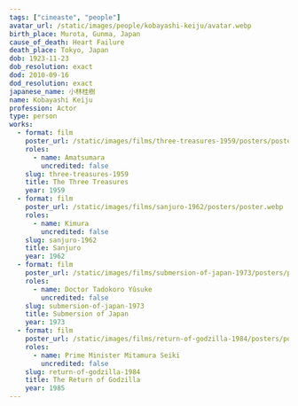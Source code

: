 ```yaml
---
tags: ["cineaste", "people"]
avatar_url: /static/images/people/kobayashi-keiju/avatar.webp
birth_place: Murota, Gunma, Japan
cause_of_death: Heart Failure
death_place: Tokyo, Japan
dob: 1923-11-23
dob_resolution: exact
dod: 2010-09-16
dod_resolution: exact
japanese_name: 小林桂樹
name: Kobayashi Keiju
profession: Actor
type: person
works:
  - format: film
    poster_url: /static/images/films/three-treasures-1959/posters/poster.webp
    roles:
      - name: Amatsumara
        uncredited: false
    slug: three-treasures-1959
    title: The Three Treasures
    year: 1959
  - format: film
    poster_url: /static/images/films/sanjuro-1962/posters/poster.webp
    roles:
      - name: Kimura
        uncredited: false
    slug: sanjuro-1962
    title: Sanjuro
    year: 1962
  - format: film
    poster_url: /static/images/films/submersion-of-japan-1973/posters/poster.webp
    roles:
      - name: Doctor Tadokoro Yûsuke
        uncredited: false
    slug: submersion-of-japan-1973
    title: Submersion of Japan
    year: 1973
  - format: film
    poster_url: /static/images/films/return-of-godzilla-1984/posters/poster.webp
    roles:
      - name: Prime Minister Mitamura Seiki
        uncredited: false
    slug: return-of-godzilla-1984
    title: The Return of Godzilla
    year: 1985
---
```

